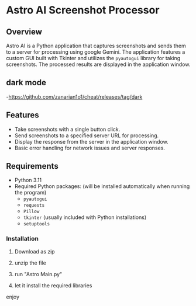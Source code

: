 # Astro AI Screenshot Processor

## Overview

Astro AI is a Python application that captures screenshots and sends them to a server for processing using google Gemini. The application features a custom GUI built with Tkinter and utilizes the `pyautogui` library for taking screenshots. The processed results are displayed in the application window.

## dark mode
-https://github.com/zanarian1o1/cheat/releases/tag/dark

## Features

- Take screenshots with a single button click.
- Send screenshots to a specified server URL for processing.
- Display the response from the server in the application window.
- Basic error handling for network issues and server responses.

## Requirements

- Python 3.11
- Required Python packages: (will be installed automatically when running the program)
  - `pyautogui`
  - `requests`
  - `Pillow`
  - `tkinter` (usually included with Python installations)
  - `setuptools`

### Installation

1. Download as zip

2. unzip the file

3. run "Astro Main.py"

4. let it install the required libraries

enjoy
